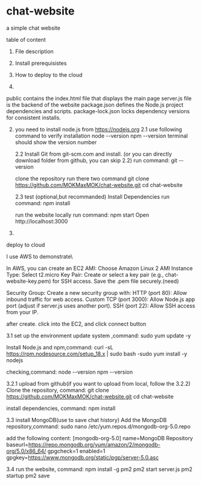 # chat-website
a simple chat website 

table of content
  1. File description
  2. Install prerequisistes
  3. How to deploy to the cloud

1.
  public contains the index.html file that displays the main page
  server.js file is the backend of the website
  package.json defines the Node.js project dependencies and scripts.
  package-lock.json locks dependency versions for consistent installs.
  

2.
   you need to install node.js from https://nodejs.org
   2.1 use following command to verify installation
     node --version
     npm --version
   terminal should show the version number

   2.2 Install Git from git-scm.com and install.
   (or you can directly download folder from github, you can skip 2.2)
       run command:
       git --version

      clone the repository
       run there two command
      git clone https://github.com/MOKMaxMOK/chat-website.git
      cd chat-website

   2.3 test (optional,but recommanded)
      Install Dependencies
      run command:
        npm install

      run the website locally
      run command:
        npm start
      Open http://localhost:3000

3.
  deploy to cloud

  
  I use AWS to demonstrate\
    
  In AWS, you can create an EC2
  AMI: Choose Amazon Linux 2 AMI 
  Instance Type: Select t2.micro 
Key Pair: Create or select a key pair (e.g., chat-website-key.pem) for SSH access. Save the .pem file securely.(need)

Security Group: Create a new security group with:
HTTP (port 80): Allow inbound traffic for web access.
Custom TCP (port 3000): Allow Node.js app port (adjust if server.js uses another port).
SSH (port 22): Allow SSH access from your IP.

after create. click into the EC2, and click connect button

3.1 set up the environment 
update system ,command:
sudo yum update -y

Install Node.js and npm,command:
curl -sL https://rpm.nodesource.com/setup_18.x | sudo bash -sudo yum install -y nodejs

checking,command:
node --version
npm --version

3.2.1
upload from github(if you want to upload from local, follow the 3.2.2)
Clone the repository, command:
git clone https://github.com/MOKMaxMOK/chat-website.git
cd chat-website

install dependencies, command:
npm install

3.3 install MongoDB(use to save chat history)
Add the MongoDB repository,command:
sudo nano /etc/yum.repos.d/mongodb-org-5.0.repo

add the following content:
[mongodb-org-5.0]
name=MongoDB Repository
baseurl=https://repo.mongodb.org/yum/amazon/2/mongodb-org/5.0/x86_64/
gpgcheck=1
enabled=1
gpgkey=https://www.mongodb.org/static/pgp/server-5.0.asc



3.4
run the website, command:
npm install -g pm2
pm2 start server.js
pm2 startup
pm2 save

   
   
   
